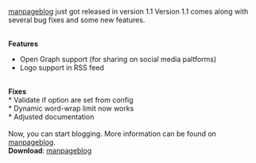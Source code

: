 <!-- title: manpageblog released in version 1.1 -->
<!-- meta_description: Initial release of manpageblog 1.1. A simple and static blog generator in manpage design written in Python. -->
<!-- image_url: https://cdn.gyptazy.ch/images/manpageblog.jpg -->

<a href="https://github.com/gyptazy/manpageblog">manpageblog</a> just got released in version 1.1 Version 1.1 comes along with
several bug fixes and some new features.<br><br>

<b>Features</b><br>
* Open Graph support (for sharing on social media paltforms)<br>
* Logo support in RSS feed<br>
<br>
<b>Fixes</b><br>
* Validate if option are set from config<br>
* Dynamic word-wrap limit now works<br>
* Adjusted documentation <br>

<br>
Now, you can start blogging. More information can be found on <a href="https://github.com/gyptazy/manpageblog">manpageblog</a>.<br>
<b>Download</b>: <a href="https://github.com/gyptazy/manpageblog">manpageblog</a>
